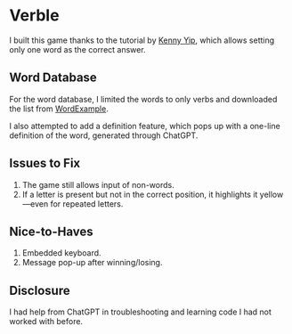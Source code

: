 # Verble

I built this game thanks to the tutorial by [Kenny Yip](https://www.youtube.com/watch?v=ckjRsPaWHX8&t=2026s&ab_channel=KennyYipCoding), which allows setting only one word as the correct answer.

## Word Database

For the word database, I limited the words to only verbs and downloaded the list from [WordExample](https://www.wordexample.com/list/verbs-with-5-letters).

I also attempted to add a definition feature, which pops up with a one-line definition of the word, generated through ChatGPT.

## Issues to Fix

1. The game still allows input of non-words.
2. If a letter is present but not in the correct position, it highlights it yellow—even for repeated letters.

## Nice-to-Haves

1. Embedded keyboard.
2. Message pop-up after winning/losing.

## Disclosure

I had help from ChatGPT in troubleshooting and learning code I had not worked with before.
